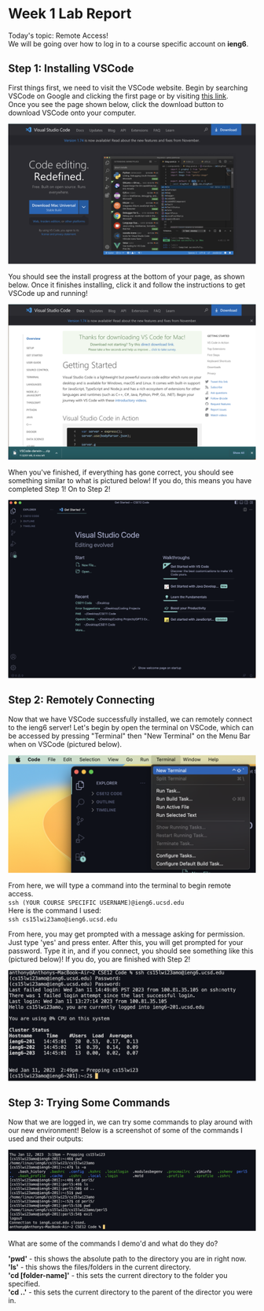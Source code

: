 # Week 1 Lab Report
Today's topic: Remote Access!   
We will be going over how to log in to a course specific account on **ieng6**. 
   
## **Step 1: Installing VSCode**
First things first, we need to visit the VSCode website. Begin by searching VSCode on Google and 
clicking the first page or by visiting [this link](https://code.visualstudio.com/).  
Once you see the page shown below, click the download button to download VSCode onto your computer.
   
![Image](vscode.png)
   
You should see the install progress at the bottom of your page, as shown below. Once it finishes installing, click it and follow the instructions to get VSCode up and running!
    
![Image](vscodeinstalled.png)
   
When you've finished, if everything has gone correct, you should see something similar to what is pictured below! If you do, this means you have completed Step 1! On to Step 2!
   
![Image](vscodedone.png)
    
## **Step 2: Remotely Connecting**
Now that we have VSCode successfully installed, we can remotely connect to the ieng6 server! Let's begin by open the terminal on VSCode, which can be accessed by pressing "Terminal" then "New Terminal" on the Menu Bar when on VSCode (pictured below).
   
![Image](newterminal.png)
    
From here, we will type a command into the terminal to begin remote access.  
`ssh (YOUR COURSE SPECIFIC USERNAME)@ieng6.ucsd.edu`   
Here is the command I used:   
`ssh cs15lwi23amo@ieng6.ucsd.edu`
   
From here, you may get prompted with a message asking for permission. Just type 'yes' and press enter. After this, you will get prompted for your password. Type it in, and if you connect, you should see something like this (pictured below)! If you do, you are finished with Step 2!   
   
![Image](connected.png)
   
## Step 3: Trying Some Commands
Now that we are logged in, we can try some commands to play around with our new environment! Below is a screenshot of some of the commands I used and their outputs:
    
![Image](commands.png)
    
What are some of the commands I demo'd and what do they do?   
   
**'pwd'** - this shows the absolute path to the directory you are in right now.   
**'ls'** - this shows the files/folders in the current directory.   
**'cd [folder-name]'** - this sets the current directory to the folder you specified.   
**'cd ..'** - this sets the current directory to the parent of the director you were in.    
